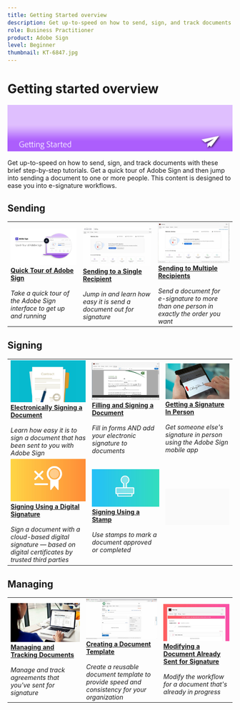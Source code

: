 ```yaml
---
title: Getting Started overview
description: Get up-to-speed on how to send, sign, and track documents with these brief step-by-step tutorials
role: Business Practitioner
product: Adobe Sign
level: Beginner
thumbnail: KT-6847.jpg
---
```


# Getting started overview

![Sign Getting Started Image](../assets/Hero-GettingStarted.png)

Get up-to-speed on how to send, sign, and track documents with these brief step-by-step tutorials. Get a quick tour of Adobe Sign and then jump into sending a document to one or more people. This content is designed to ease you into e-signature workflows.

## Sending

<table style="table-layout:fixed">
<tr>
 <td>
    <a href="quick-tour.md">
      <img alt="Quick Tour of Adobe Sign" src="../assets/Quick-Tour.png" />
    </a>
    <div>
    <a href="quick-tour.md"><strong>Quick Tour of Adobe Sign</strong></a>
    </div>
    <br>
    <em>Take a quick tour of the Adobe Sign interface to get up and running</em>
  </td>
  <td>
    <a href="send-to-single-recipient.md">
      <img alt="Sending to Single Recipient" src="../assets/Send-to-single-recipient.png" />
    </a>
    <div>
    <a href="send-to-single-recipient.md"><strong>Sending to a Single Recipient</strong></a>
    </div>
    <br>
    <em>Jump in and learn how easy it is send a document out for signature</em>
  </td>
  <td>
    <a href="send-to-multiple-recipients.md">
      <img alt="Sending to Multiple Recipients" src="../assets/Sending-to-multiple-recipients.png" />
    </a>
    <div>
    <a href="send-to-multiple-recipients.md"><strong>Sending to Multiple Recipients</strong></a>
    </div>
    <br>
    <em>Send a document for e-signature to more than one person in exactly the order you want</em>
  </td>
</tr>
</table>

## Signing

<table style="table-layout:fixed">
<tr>
  <td>
    <a href="electronically-sign-a-document.md">
      <img alt="Electronically Signing a Document" src="../assets/Electronically-sign.png" />
    </a>
    <div>
    <a href="electronically-sign-a-document.md"><strong>Electronically Signing a Document</strong></a>
    </div>
    <br>
    <em>Learn how easy it is to sign a document that has been sent to you with Adobe Sign</em>
  </td>
  <td>
    <a href="fill-and-sign.md">
      <img alt="Filling and Signing a Document" src="../assets/FillandSign.png" />
    </a>
    <div>
    <a href="fill-and-sign.md"><strong>Filling and Signing a Document</strong></a>
    </div>
    <br>
    <em>Fill in forms AND add your electronic signature to documents</em>
  </td>
  <td>
    <a href="sign-in-person.md">
      <img alt="Getting a Signature In Person" src="../assets/In-person.png" />
    </a>
    <div>
    <a href="sign-in-person.md"><strong>Getting a Signature In Person</strong></a>
    </div>
    <br>
    <em>Get someone else's signature in person using the Adobe Sign mobile app</em>
  </td>
</tr>
<tr>
  <td>
    <a href="sign-with-a-digital-signature.md">
      <img alt="Signing Using a Digital Signature" src="../assets/Digital-Signature.png" />
    </a>
    <div>
    <a href="sign-with-a-digital-signature.md"><strong>Signing Using a Digital Signature</strong></a>
    </div>
    <br>
    <em>Sign a document with a cloud-based digital signature — based on digital certificates by trusted third parties</em>
  </td>
  <td>
    <a href="sign-with-a-stamp.md">
      <img alt="Signing Using a Stamp" src="../assets/Stamp.png" />
    </a>
    <div>
    <a href="sign-with-a-stamp.md"><strong>Signing Using a Stamp</strong></a>
    </div>
    <br>
    <em>Use stamps to mark a document approved or completed</em>
  </td> 
  <td>
    <img alt="Spacer" src="../assets/Grayspacer.png" />
    <div>
    <br>
  </td>
</tr>  
</table>

## Managing

<table style="table-layout:fixed">
<tr>
  <td>
    <a href="manage-and-track.md">
      <img alt="Managing and Tracking Documents" src="../assets/Managing.png" />
    </a>
    <div>
    <a href="manage-and-track.md"><strong>Managing and Tracking Documents</strong></a>
    </div>
    <br>
    <em>Manage and track agreements that you've sent for signature</em>
  </td>
  <td>
    <a href="../sign-advanced-users/create-a-template.md">
      <img alt="Creating a Document Template" src="../assets/Template.png" />
    </a>
    <div>
    <a href="../sign-advanced-users/create-a-template.md"><strong>Creating a Document Template</strong></a>
    </div>
    <br>
    <em>Create a reusable document template to provide speed and consistency for your organization</em>
  </td>
  <td>
    <a href="modify-in-flight.md">
      <img alt="Modifying a Document Already Sent for Signature" src="../assets/Modifying-sending.png" />
    </a>
    <div>
    <a href="modify-in-flight.md"><strong>Modifying a Document Already Sent for Signature</strong></a>
    </div>
    <br>
    <em>Modify the workflow for a document that's already in progress</em>
  </td>
</tr>
</table>